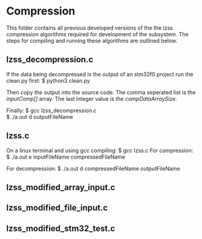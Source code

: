 # Compression
This folder contains all previous developed versions of the the lzss compression algorithms required for development of the subsystem. The steps for compiling and running these algorithms are outlined below.

## lzss_decompression.c
If the data being decompressed is the output of an stm32f0 project run the clean.py first:
$ python3 clean.py

Then copy the output into the source code. The comma seperated list is the *inputComp[]* array.
The last integer value is the *compDataArraySize*.

Finally:
$ gcc lzss_decompression.c <br />
$ ./a.out d outputFileName

## lzss.c
On a linux terminal and using gcc compiling:
$ gcc lzss.c
For compression:
$ ./a.out e inputFileName compressedFileName

For decompression:
$ ./a.out d compressedFileName outputFileName

## lzss_modified_array_input.c

## lzss_modified_file_input.c

## lzss_modified_stm32_test.c

